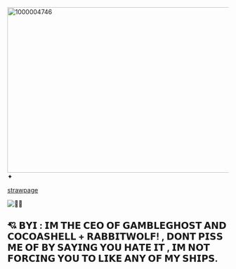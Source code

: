 <img width="736" height="377" alt="1000004746" src="https://github.com/user-attachments/assets/d2093a07-b010-4703-acf3-e06079252721" />
 ✦

[strawpage](https://ghostly-painted-shells.straw.page)


![🎰👻 ](https://komarev.com/ghpvc/?username=GAMBLEGHOST&color=9AC5F6&style=flat&label=🎰👻 )

## 💘 𝗕𝗬𝗜 : 𝗜𝗠 𝗧𝗛𝗘 𝗖𝗘𝗢 𝗢𝗙 𝗚𝗔𝗠𝗕𝗟𝗘𝗚𝗛𝗢𝗦𝗧 𝗔𝗡𝗗 𝗖𝗢𝗖𝗢𝗔𝗦𝗛𝗘𝗟𝗟 + 𝗥𝗔𝗕𝗕𝗜𝗧𝗪𝗢𝗟𝗙! , 𝗗𝗢𝗡𝗧 𝗣𝗜𝗦𝗦 𝗠𝗘 𝗢𝗙 𝗕𝗬 𝗦𝗔𝗬𝗜𝗡𝗚 𝗬𝗢𝗨 𝗛𝗔𝗧𝗘 𝗜𝗧 , 𝗜𝗠 𝗡𝗢𝗧 𝗙𝗢𝗥𝗖𝗜𝗡𝗚 𝗬𝗢𝗨 𝗧𝗢 𝗟𝗜𝗞𝗘 𝗔𝗡𝗬 𝗢𝗙 𝗠𝗬 𝗦𝗛𝗜𝗣𝗦.


